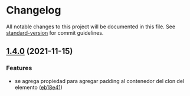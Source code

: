 # Changelog

All notable changes to this project will be documented in this file. See [standard-version](https://github.com/conventional-changelog/standard-version) for commit guidelines.

## [1.4.0](http://bitbucket.bch.bancodechile.cl:7990/projects/INVA/repos/react-native-walkthrough-tooltip/compare/commits?targetBranch=refs%2Ftags%2Fv1.3.0&sourceBranch=refs%2Ftags%2Fv1.4.0&targetRepoId=5999) (2021-11-15)


### Features

* se agrega propiedad para agregar padding al contenedor del clon del elemento ([eb18e41](http://bitbucket.bch.bancodechile.cl:7990/projects/INVA/repos/react-native-walkthrough-tooltip/commits/eb18e41f56974aa5ce2faf3466f1f22b1e8f9d40))

